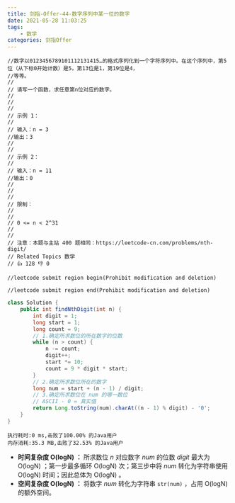 ```yaml
---
title: 剑指-Offer-44-数字序列中某一位的数字
date: 2021-05-28 11:03:25
tags:
    - 数学
categories: 剑指Offer
---
```


```
//数字以0123456789101112131415…的格式序列化到一个字符序列中。在这个序列中，第5位（从下标0开始计数）是5，第13位是1，第19位是4，
//等等。 
//
// 请写一个函数，求任意第n位对应的数字。 
//
// 
//
// 示例 1： 
//
// 输入：n = 3
//输出：3
// 
//
// 示例 2： 
//
// 输入：n = 11
//输出：0 
//
// 
//
// 限制： 
//
// 
// 0 <= n < 2^31 
// 
//
// 注意：本题与主站 400 题相同：https://leetcode-cn.com/problems/nth-digit/ 
// Related Topics 数学 
// 👍 128 👎 0

//leetcode submit region begin(Prohibit modification and deletion)

//leetcode submit region end(Prohibit modification and deletion)
```

```java 
class Solution {
    public int findNthDigit(int n) {
        int digit = 1;
        long start = 1;
        long count = 9;
        // 1.确定所求数位的所在数字的位数
        while (n > count) {
            n -= count;
            digit++;
            start *= 10;
            count = 9 * digit * start;
        }
        // 2.确定所求数位所在的数字
        long num = start + (n - 1) / digit;
        // 3.确定所求数位在 num 的哪一数位
        // ASCII - 0 = 真实值
        return Long.toString(num).charAt((n - 1) % digit) - '0';
    }
}
```
    执行耗时:0 ms,击败了100.00% 的Java用户
	内存消耗:35.3 MB,击败了32.53% 的Java用户
	
- **时间复杂度 O(logN)  ：** 所求数位 *n* 对应数字 *num* 的位数 *digit* 最大为 O(logN)  ；第一步最多循环 O(logN)  次；第三步中将 *num* 转化为字符串使用 O(logN)  时间；因此总体为 O(logN)  。 
- **空间复杂度 O(logN)  ：** 将数字 *num* 转化为字符串 `str(num)` ，占用 O(logN)  的额外空间。

